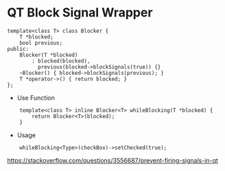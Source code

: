 # QT Block Signal Wrapper
    template<class T> class Blocker {
        T *blocked;
        bool previous;
    public:
        Blocker(T *blocked)
            : blocked(blocked),
              previous(blocked->blockSignals(true)) {}
        ~Blocker() { blocked->blockSignals(previous); }
        T *operator->() { return blocked; }
    };

- Use Function
```
    template<class T> inline Blocker<T> whileBlocking(T *blocked) {
        return Blocker<T>(blocked);
    }
```
- Usage
```
    whileBlocking<Type>(checkBox)->setChecked(true);
```
https://stackoverflow.com/questions/3556687/prevent-firing-signals-in-qt
